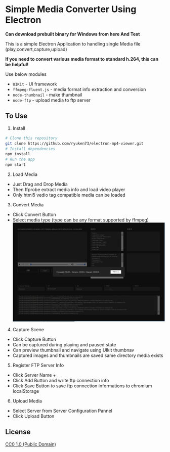 # Simple Media Converter Using Electron

**Can download prebuilt binary for Windows from here And Test**

This is a simple Electron Application to handling single Media file (play,convert,capture,upload) 

**If you need to convert various media format to standard h.264, this can be helpful!**

Use below modules

- `UIKit` - UI framework
- `ffmpeg-fluent.js` - media format info extraction and conversion
- `node-thumbnail` - make thumbnail
- `node-ftp` - upload media to ftp server

## To Use

1. Install
```bash
# Clone this repository
git clone https://github.com/ryuken73/electron-mp4-viewer.git
# Install dependencies
npm install
# Run the app
npm start
```
2. Load Media
- Just Drag and Drop Media
- Then ffprobe extract media info and load video player
- Only html5 vedio tag compatible media can be loaded

3. Convert Media
- Click Convert Button
- Select media type (type can be any format supported by ffmpeg)
![Alt Text](https://github.com/ryuken73/electron-mp4-viewer/blob/master/images/converting.jpg)

4. Capture Scene
- Click Capture Button
- Can be captured during playing and paused state
- Can preview thumbnail and navigate using UIkit thumbnav
- Captured images and thumbnails are saved same directory media exists
  
5. Register FTP Server Info
- Click Server Name + 
- Click Add Button and write ftp connection info
- Click Save Button to save ftp connection informations to chromium localStorage

6. Upload Media
- Select Server from Server Configuration Pannel
- Click Upload Button

## License

[CC0 1.0 (Public Domain)](LICENSE.md)
